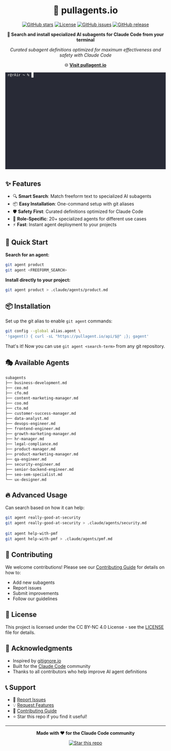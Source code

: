 <div align="center">

# 🤖 pullagents.io

[![GitHub stars](https://img.shields.io/github/stars/rreinold/pull-agent?style=for-the-badge)](https://github.com/rreinold/pull-agent/stargazers)
[![License](https://img.shields.io/badge/license-CC%20BY--NC%204.0-blue.svg?style=for-the-badge)](LICENSE)
[![GitHub issues](https://img.shields.io/github/issues/rreinold/pull-agent?style=for-the-badge)](https://github.com/rreinold/pull-agent/issues)
[![GitHub release](https://img.shields.io/github/v/release/rreinold/pull-agent?style=for-the-badge)](https://github.com/rreinold/pull-agent/releases)

**🚀 Search and install specialized AI subagents for Claude Code from your terminal**

*Curated subagent definitions optimized for maximum effectiveness and safety with Claude Code*

🌐 **[Visit pullagent.io](https://pullagent.io)**

![Demo](preview.gif)

</div>

## ✨ Features

- 🔍 **Smart Search**: Match freeform text to specialized AI subagents
- 📦 **Easy Installation**: One-command setup with git aliases
- 🛡️ **Safety First**: Curated definitions optimized for Claude Code
- 🎯 **Role-Specific**: 20+ specialized agents for different use cases
- ⚡ **Fast**: Instant agent deployment to your projects

## 🚀 Quick Start

**Search for an agent:**
```bash
git agent product
git agent <FREEFORM_SEARCH>
```

**Install directly to your project:**
```bash
git agent product > .claude/agents/product.md
```

## 📦 Installation

Set up the git alias to enable `git agent` commands:

```bash
git config --global alias.agent \
'!gagent() { curl -sL "https://pullagent.io/api/$@" ;}; gagent'
```

That's it! Now you can use `git agent <search-term>` from any git repository.

## 🎭 Available Agents

```
subagents
├── business-development.md
├── ceo.md
├── cfo.md
├── content-marketing-manager.md
├── coo.md
├── cto.md
├── customer-success-manager.md
├── data-analyst.md
├── devops-engineer.md
├── frontend-engineer.md
├── growth-marketing-manager.md
├── hr-manager.md
├── legal-compliance.md
├── product-manager.md
├── product-marketing-manager.md
├── qa-engineer.md
├── security-engineer.md
├── senior-backend-engineer.md
├── seo-sem-specialist.md
└── ux-designer.md
```

## 🔥 Advanced Usage

Can search based on how it can help:

```bash
git agent really-good-at-security
git agent really-good-at-security > .claude/agents/security.md

git agent help-with-pmf
git agent help-with-pmf > .claude/agents/pmf.md
```

## 🤝 Contributing

We welcome contributions! Please see our [Contributing Guide](CONTRIBUTING.md) for details on how to:

- Add new subagents
- Report issues  
- Submit improvements
- Follow our guidelines

## 📄 License

This project is licensed under the CC BY-NC 4.0 License - see the [LICENSE](LICENSE) file for details.

## 🙏 Acknowledgments

- Inspired by [gitignore.io](https://gitignore.io)
- Built for the [Claude Code](https://claude.ai/code) community
- Thanks to all contributors who help improve AI agent definitions

## 📞 Support

- 🐛 [Report Issues](https://github.com/rreinold/pull-agent/issues)
- 💡 [Request Features](https://github.com/rreinold/pull-agent/issues/new)
- 📖 [Contributing Guide](CONTRIBUTING.md)
- ⭐ Star this repo if you find it useful!

---

<div align="center">

**Made with ❤️ for the Claude Code community**

[![Star this repo](https://img.shields.io/github/stars/rreinold/pull-agent?style=social)](https://github.com/rreinold/pull-agent/stargazers)

</div>